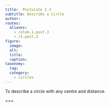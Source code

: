 ```yaml
---
title:  Postulate I.3
subtitle: Describe a Circle
author:
routes:
  aliases:
    - /elem.1.post.3
    - /I.post.3
figure:
  image:
  alt:
  title:
  caption:
taxonomy:
  tag:
  category:
    - circles
---
```


To describe a circle with any centre and distance.

===
